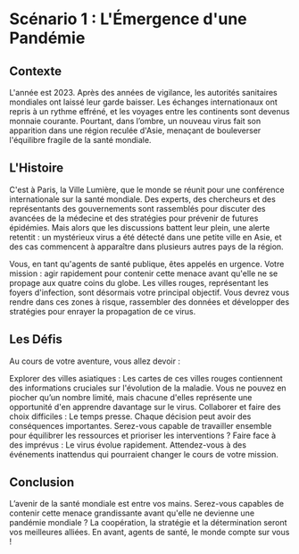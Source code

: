 # Scénario 1 : L'Émergence d'une Pandémie

## Contexte

L'année est 2023. Après des années de vigilance, les autorités sanitaires mondiales ont laissé leur garde baisser. Les échanges internationaux ont repris à un rythme effréné, et les voyages entre les continents sont devenus monnaie courante. Pourtant, dans l’ombre, un nouveau virus fait son apparition dans une région reculée d'Asie, menaçant de bouleverser l'équilibre fragile de la santé mondiale.

## L'Histoire

C'est à Paris, la Ville Lumière, que le monde se réunit pour une conférence internationale sur la santé mondiale. Des experts, des chercheurs et des représentants des gouvernements sont rassemblés pour discuter des avancées de la médecine et des stratégies pour prévenir de futures épidémies. Mais alors que les discussions battent leur plein, une alerte retentit : un mystérieux virus a été détecté dans une petite ville en Asie, et des cas commencent à apparaître dans plusieurs autres pays de la région.

Vous, en tant qu'agents de santé publique, êtes appelés en urgence. Votre mission : agir rapidement pour contenir cette menace avant qu'elle ne se propage aux quatre coins du globe. Les villes rouges, représentant les foyers d'infection, sont désormais votre principal objectif. Vous devrez vous rendre dans ces zones à risque, rassembler des données et développer des stratégies pour enrayer la propagation de ce virus.

## Les Défis

Au cours de votre aventure, vous allez devoir :

Explorer des villes asiatiques : Les cartes de ces villes rouges contiennent des informations cruciales sur l'évolution de la maladie. Vous ne pouvez en piocher qu’un nombre limité, mais chacune d'elles représente une opportunité d'en apprendre davantage sur le virus.
Collaborer et faire des choix difficiles : Le temps presse. Chaque décision peut avoir des conséquences importantes. Serez-vous capable de travailler ensemble pour équilibrer les ressources et prioriser les interventions ?
Faire face à des imprévus : Le virus évolue rapidement. Attendez-vous à des événements inattendus qui pourraient changer le cours de votre mission.

## Conclusion

L’avenir de la santé mondiale est entre vos mains. Serez-vous capables de contenir cette menace grandissante avant qu'elle ne devienne une pandémie mondiale ? La coopération, la stratégie et la détermination seront vos meilleures alliées. En avant, agents de santé, le monde compte sur vous !
